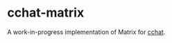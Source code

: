 # cchat-matrix

A work-in-progress implementation of Matrix for [cchat](https://github.com/diamondburned/cchat).

